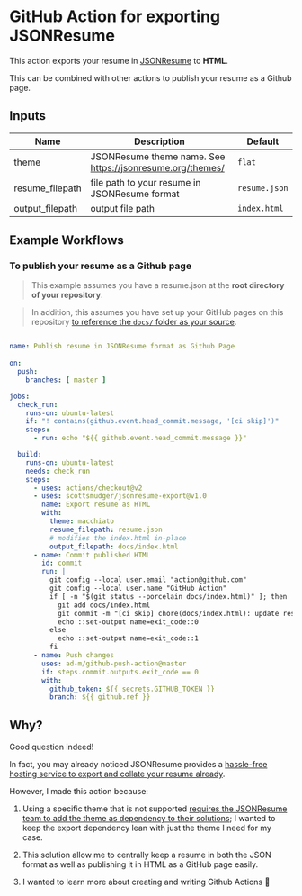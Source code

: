 # GitHub Action for exporting JSONResume

This action exports your resume in [JSONResume](https://jsonresume.org/) to **HTML**.

This can be combined with other actions to publish your resume as a Github page.

## Inputs

| Name | Description | Default |
| --- | --- | --- |
| theme | JSONResume theme name. See https://jsonresume.org/themes/ | `flat` |
| resume_filepath | file path to your resume in JSONResume format | `resume.json` |
| output_filepath | output file path | `index.html` |

## Example Workflows

### To publish your resume as a Github page

> This example assumes you have a resume.json at the **root directory of your repository**. 

> In addition, this assumes you have set up your GitHub pages on this repository [to reference the `docs/` folder as your source](https://docs.github.com/en/free-pro-team@latest/github/working-with-github-pages/configuring-a-publishing-source-for-your-github-pages-site#choosing-a-publishing-source).

```yaml

name: Publish resume in JSONResume format as Github Page
 
on:
  push:
    branches: [ master ]

jobs:
  check_run:
    runs-on: ubuntu-latest
    if: "! contains(github.event.head_commit.message, '[ci skip]')"
    steps:
      - run: echo "${{ github.event.head_commit.message }}"

  build:
    runs-on: ubuntu-latest
    needs: check_run
    steps:
      - uses: actions/checkout@v2
      - uses: scottsmudger/jsonresume-export@v1.0
        name: Export resume as HTML
        with:
          theme: macchiato
          resume_filepath: resume.json
          # modifies the index.html in-place
          output_filepath: docs/index.html
      - name: Commit published HTML
        id: commit
        run: |
          git config --local user.email "action@github.com"
          git config --local user.name "GitHub Action"
          if [ -n "$(git status --porcelain docs/index.html)" ]; then
            git add docs/index.html
            git commit -m "[ci skip] chore(docs/index.html): update resume page"
            echo ::set-output name=exit_code::0
          else
            echo ::set-output name=exit_code::1
          fi
      - name: Push changes
        uses: ad-m/github-push-action@master
        if: steps.commit.outputs.exit_code == 0
        with:
          github_token: ${{ secrets.GITHUB_TOKEN }}
          branch: ${{ github.ref }}
```

## Why?

Good question indeed!

In fact, you may already noticed JSONResume provides a [hassle-free hosting service to export and collate your resume already](https://jsonresume.org/getting-started/).

However, I made this action because:

1. Using a specific theme that is not supported [requires the JSONResume team to add the theme as dependency to their solutions](https://github.com/jsonresume/registry-functions/issues/7); I wanted to keep the export dependency lean with just the theme I need for my case.

2. This solution allow me to centrally keep a resume in both the JSON format as well as publishing it in HTML as a GitHub page easily.

3. I wanted to learn more about creating and writing Github Actions :robot:

